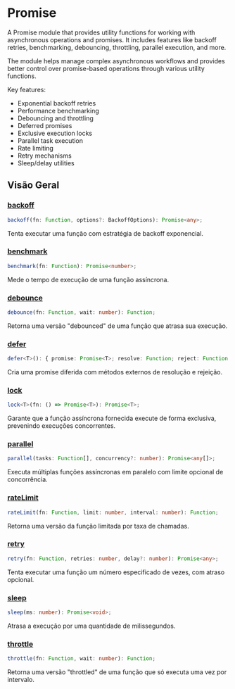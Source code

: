 # Promise

A Promise module that provides utility functions for working with asynchronous operations and promises. It includes features like backoff retries, benchmarking, debouncing, throttling, parallel execution, and more.

The module helps manage complex asynchronous workflows and provides better control over promise-based operations through various utility functions.

Key features:
- Exponential backoff retries
- Performance benchmarking
- Debouncing and throttling
- Deferred promises
- Exclusive execution locks
- Parallel task execution
- Rate limiting
- Retry mechanisms
- Sleep/delay utilities

## Visão Geral

### [backoff](./backoff.md)
```typescript
backoff(fn: Function, options?: BackoffOptions): Promise<any>;
```
Tenta executar uma função com estratégia de backoff exponencial.

### [benchmark](./benchmark.md)
```typescript
benchmark(fn: Function): Promise<number>;
```
Mede o tempo de execução de uma função assíncrona.

### [debounce](./debounce.md)
```typescript
debounce(fn: Function, wait: number): Function;
```
Retorna uma versão "debounced" de uma função que atrasa sua execução.

### [defer](./defer.md)
```typescript
defer<T>(): { promise: Promise<T>; resolve: Function; reject: Function };
```
Cria uma promise diferida com métodos externos de resolução e rejeição.

### [lock](./lock.md)
```typescript
lock<T>(fn: () => Promise<T>): Promise<T>;
```
Garante que a função assíncrona fornecida execute de forma exclusiva, prevenindo execuções concorrentes.

### [parallel](./parallel.md)
```typescript
parallel(tasks: Function[], concurrency?: number): Promise<any[]>;
```
Executa múltiplas funções assíncronas em paralelo com limite opcional de concorrência.

### [rateLimit](./rateLimit.md)
```typescript
rateLimit(fn: Function, limit: number, interval: number): Function;
```
Retorna uma versão da função limitada por taxa de chamadas.

### [retry](./retry.md)
```typescript
retry(fn: Function, retries: number, delay?: number): Promise<any>;
```
Tenta executar uma função um número especificado de vezes, com atraso opcional.

### [sleep](./sleep.md)
```typescript
sleep(ms: number): Promise<void>;
```
Atrasa a execução por uma quantidade de milissegundos.

### [throttle](./throttle.md)
```typescript
throttle(fn: Function, wait: number): Function;
```
Retorna uma versão "throttled" de uma função que só executa uma vez por intervalo.